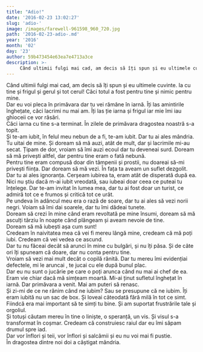```yaml
---
title: "Adio!"
date: '2016-02-23 13:02:27'
slug: 'adio-'
image: /images/farewell-961598_960_720.jpg
path: '2016-02-23-adio-.md'
year: '2016'
month: '02'
day: '23'
author: 59b473454e63ea7e4713a3ce
description: >-
     Când ultimii fulgi mai cad, am decis să îți spun și eu ultimele cuvinte. Ia cu tine și frigul și gerul și tot cerul! Căci totul a fost pentru tine și nimic pentru mine.  Dar eu voi pleca în primăva
---
```

<div class="kg-card-markdown"><div> Când ultimii fulgi mai cad, am decis să îți spun și eu ultimele cuvinte. Ia cu tine și frigul și gerul și tot cerul! Căci totul a fost pentru tine și nimic pentru mine.<br />
 </div>
<div> Dar eu voi pleca în primăvara dar tu vei rămâne în iarnă. Îți las amintirile înghețate, căci lacrimi nu mai am. Îți las ție iarna și frigul iar mie îmi iau ghioceii ce vor răsări.</div>
<div>Căci iarna cu tine s-a terminat. În zilele de primăvara dragostea noastră s-a topit. </div>
<div> </div>
<div>Și te-am iubit, în felul meu nebun de a fi, te-am iubit. Dar tu ai ales mândria. Tu uitai de mine. Și doream să mă auzi, atât de mult, dar și lacrimile mi-au secat. Țipam de dor, vroiam să îmi auzi ecoul dar tu deveneai surd. Doream să mă privești altfel, dar pentru tine eram o fată nebună. <br />
 </div>
<div>Pentru tine eram compusă doar din tâmpenii și prostii, nu doareai să-mi privești ființa. Dar doream să mă vezi. În fața ta aveam un suflet dezgolit. Dar tu ai ales ignoranța. Cerșeam iubirea ta, eram atât de disperată după ea.</div>
<div> </div>
<div>Nici nu știu dacă m-ai iubit vreodată, sau iubeai doar ceea ce puteai tu înțelege. Dar te-am invitat în lumea mea, dar tu ai fost doar un turist, ce admiră tot ce e frumos și critică tot ce urât.</div>
<div>Pe undeva în adâncul meu era o rază de soare, dar tu ai ales să vezi norii negri. Voiam să îmi dai soarele, dar tu îmi dădeai tunete.<br />
 </div>
<div>Doream să crezi în mine când eram revoltată pe mine însumi, doream să mă asculți târziu în noapte când plângeam și aveam nevoie de tine. </div>
<div>Doream să mă iubești așa cum sunt!</div>
<div> </div>
<div>Credeam în naivitatea mea că vei fi mereu lângă mine, credeam că mă poți iubi. Credeam că vei vedea ce ascund. </div>
<div>Dar tu nu făceai decât să arunci în mine cu bulgări, și nu îți păsa. Și de câte ori îți spuneam că doare, dar nu conta pentru tine.</div>
<div>Vroiam să vezi mai mult decât o copilă rănită. Dar tu mereu îmi evidențiai defectele, mi le aruncai , te jucai cu ele după bunul plac.</div>
<div>Dar eu nu sunt o jucărie pe care o poți arunca când nu mai ai chef de ea.</div>
<div>Eram vie chiar dacă mă simțeam moartă. Mi-ai ținut sufletul înghețat în iarnă. Dar primăvara a venit. Mai am puteri să renasc. </div>
<div> </div>
<div>Și zi-mi de ce ne rănim când ne iubim? Sau se presupune că ne iubim. Îți eram iubită nu un sac de box. Și loveai câteodată fără milă în tot ce simt. Fiindcă era mai important să te simți tu bine. Și am suportat frustrările tale și orgoliul. <br />
 </div>
<div>Și totuși căutam mereu în tine o liniște, o speranță, un vis. Și visul s-a transformat în coșmar.  Credeam că construiesc raiul dar eu îmi săpam drumul spre iad.<br />
 </div>
<div>Dar vor înflori și teii, vor înflori și salcâmii și eu nu voi mai fi pustie.  </div>
<div>În dragostea dintre noi doi a câștigat mândria.</div>
</div>
    